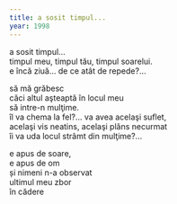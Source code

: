 ```yaml
---
title: a sosit timpul...
year: 1998
---
```


a sosit timpul...  
timpul meu, timpul tău, timpul soarelui.  
e încă ziuă... de ce atât de repede?...

să mă grăbesc  
căci altul aşteaptă în locul meu  
să intre-n mulţime.  
îl va chema la fel?... va avea acelaşi suflet,  
acelaşi vis neatins, acelaşi plâns necurmat  
îi va uda locul strâmt din mulţime?...
 
e apus de soare,  
e apus de om  
și nimeni n-a observat  
ultimul meu zbor  
în cădere
